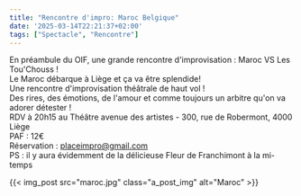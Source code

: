 ```yaml
---
title: "Rencontre d'impro: Maroc Belgique"
date: '2025-03-14T22:21:37+02:00'
tags: ["Spectacle", "Rencontre"]
---
```


En préambule du OIF, une grande rencontre d'improvisation : Maroc VS Les Tou'Chouss !  
Le Maroc débarque à Liège et ça va être splendide!  
Une rencontre d'improvisation théâtrale de haut vol !  
Des rires, des émotions, de l'amour et comme toujours un arbitre qu'on va adorer détester !  
RDV à 20h15 au Théâtre avenue des artistes - 300, rue de Robermont, 4000 Liège  
PAF : 12€  
Réservation : placeimpro@gmail.com  
PS : il y aura évidemment de la délicieuse Fleur de Franchimont à la mi-temps  

{{< img_post src="maroc.jpg" class="a_post_img" alt="Maroc" >}}
